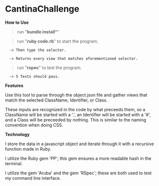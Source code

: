 # CantinaChallenge

**How to Use**

> run "**bundle install***"

> run "**ruby code.rb**" to start the program.

      -> Then type the selector.

      -> Returns every view that matches aforementioned selector.

> run "**rspec**" to test the program.

      -> 5 Tests should pass.

**Features**

Use this tool to parse through the object.json file and gather views that match the selected ClassName, Identifier, or Class.

These inputs are recognized in the code by what preceeds them, so a ClassName will be started with a '.', an Identifier will be started with a '#', and a Class will be preceeded by nothing. This is similar to the naming convention when doing CSS.

**Technology**

I store the data in a javascript object and iterate through it with a recursive function made in Ruby.

I utilize the Ruby gem 'PP';  this gem ensures a more readable hash in the terminal.

I utilize the gem 'Aruba' and the gem 'RSpec'; these are both used to test my command line interface.
